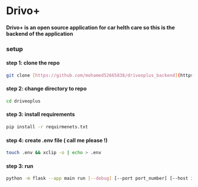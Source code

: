 # Drivo+
#### Drivo+ is an open source application for car helth care so this is the backend of the application
### setup
#### step 1: clone the repo
```bash
git clone [https://github.com/mohamed52665838/driveoplus_backend](https://github.com/mohamed52665838/drivoplus_backend).git
```
#### step 2: change directory to repo
```bash
cd driveoplus
```
#### step 3: install requirements
```bash
pip install -r requirmenets.txt
```
#### step 4: create .env file ( call me please !)
```bash
touch .env && xclip -o | echo > .env
```
#### step 3: run
```bash
python -m flask --app main run [--debug] [--port port_number] [--host ip | hostname]
```

